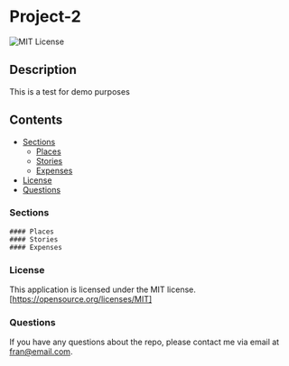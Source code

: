 # Project-2
![MIT License](https://img.shields.io/badge/license-MIT-blue)

## Description
  This is a test for demo purposes

## Contents

* [Sections](#Sections)
    * [Places](#Places)
    * [Stories](#Stories)
    * [Expenses](#Expenses)
* [License](#license)
* [Questions](#questions)

### Sections

    #### Places
    #### Stories
    #### Expenses




### License
  This application is licensed under the MIT license.
  [https://opensource.org/licenses/MIT]
### Questions
  If you have any questions about the repo, please contact me via email at fran@email.com. 